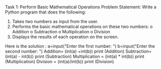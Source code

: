 Task 1: Perform Basic Mathematical Operations
Problem Statement: Write a Python program that does the following:
1.  Takes two numbers as input from the user.
2.  Performs the basic mathematical operations on these two numbers:
o	Addition
o	Subtraction
o	Multiplication
o	Division
3.  Displays the results of each operation on the screen.

Here is the solution :
a=input("Enter the first number: ")
b=input("Enter the second number: ")
Addition= (int(a) +int(b))
print (Addition)
Subtraction= (int(a) - int(b))
print (Subtraction)
Multiplication = (int(a) * int(b))
print (Multiplication)
Division = (int(a)/int(b))
print (Division)
